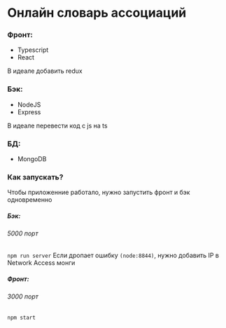 # Онлайн словарь ассоциаций

### Фронт:
- Typescript
- React

В идеале добавить redux


### Бэк:
- NodeJS
- Express

В идеале перевести код с js на ts

### БД: 
- MongoDB

### Как запускать?

Чтобы приложенние работало, нужно запустить фронт и бэк одновременно

##### Бэк:
###### 5000 порт
`npm run server`
Если дропает ошибку `(node:8844)`, нужно добавить IP в Network Access монги



##### Фронт:
###### 3000 порт
`npm start`
